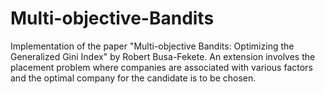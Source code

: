 # Multi-objective-Bandits
Implementation of the paper "Multi-objective Bandits: Optimizing the Generalized Gini Index" by Robert Busa-Fekete. An extension involves the placement problem where companies are associated with various factors and the optimal company for the candidate is to be chosen.
